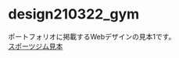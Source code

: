 # design210322_gym
ポートフォリオに掲載するWebデザインの見本1です。  
[スポーツジム見本](https://kensuke0518.github.io/design210322_gym/ "スポーツジム見本")

